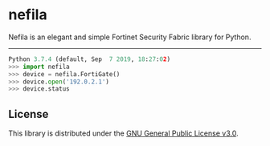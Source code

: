 # nefila

Nefila is an elegant and simple Fortinet Security Fabric library for Python.

---

```python
Python 3.7.4 (default, Sep  7 2019, 18:27:02)
>>> import nefila
>>> device = nefila.FortiGate()
>>> device.open('192.0.2.1')
>>> device.status
```
<!-- 
## Features

- File-based authentication


## Requirements

Nefila requires Python 3.6 You can install `nefila` using pip:

    pip install nefila -->


<!-- ## Credentials

You can pass device credentials during requests or you can load them 
automatically using the following methods:

1. Setup your device credentials at ~/.nefila/credentials in the 
following format:
```
    [default]
    username = <your username>
    password = <your password>
```

2. Alternatively you can also use an access token:
```
    [default]
    token = <your access token>
``` -->


## License

This library is distributed under the 
[GNU General Public License v3.0](https://choosealicense.com/licenses/gpl-3.0/).
